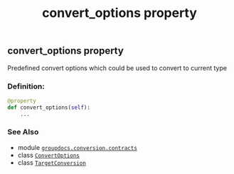 ﻿---
title: convert_options property
second_title: GroupDocs.Conversion for Python via .NET API References
description: 
type: docs
weight: 30
url: /python-net/groupdocs.conversion.contracts/targetconversion/convert_options/
is_root: false
---

## convert_options property


Predefined convert options which could be used to convert to current type
### Definition:
```python
@property
def convert_options(self):
    ...
```

### See Also
* module [`groupdocs.conversion.contracts`](../../)
* class [`ConvertOptions`](/conversion/python-net/groupdocs.conversion.options.convert/convertoptions)
* class [`TargetConversion`](/conversion/python-net/groupdocs.conversion.contracts/targetconversion)
